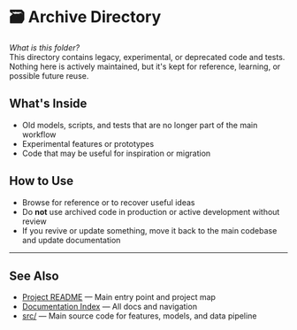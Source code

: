 # 🗃️ Archive Directory

*What is this folder?*  
This directory contains legacy, experimental, or deprecated code and tests. Nothing here is actively maintained, but it's kept for reference, learning, or possible future reuse.

## What's Inside
- Old models, scripts, and tests that are no longer part of the main workflow
- Experimental features or prototypes
- Code that may be useful for inspiration or migration

## How to Use
- Browse for reference or to recover useful ideas
- Do **not** use archived code in production or active development without review
- If you revive or update something, move it back to the main codebase and update documentation

---

## See Also
- [Project README](../README.md) — Main entry point and project map
- [Documentation Index](../docs/INDEX.md) — All docs and navigation
- [src/](../src/) — Main source code for features, models, and data pipeline